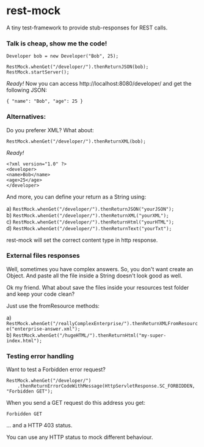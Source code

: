 rest-mock
=========

A tiny test-framework to provide stub-responses for REST calls.
<br />


### Talk is cheap, show me the code!

  `Developer bob = new Developer("Bob", 25);`<br />
  
  `RestMock.whenGet("/developer/").thenReturnJSON(bob);`<br />
  `RestMock.startServer();`


*Ready!* 
Now you can access http://localhost:8080/developer/ and get the following JSON:

  `{ "name": "Bob", "age": 25 }`


### Alternatives:

Do you preferer XML? What about:

  `RestMock.whenGet("/developer/").thenReturnXML(bob);`
  
*Ready!*<p>
	`<?xml version="1.0" ?>`<br />
	`<developer>`<br />
	`<name>Bob</name>`<br />
	`<age>25</age>`<br />
	`</developer>`<br /></p>
	

And more, you can define your return as a String using:<p>
	a) `RestMock.whenGet("/developer/").thenReturnJSON("yourJSON");`<br />
	b) `RestMock.whenGet("/developer/").thenReturnXML("yourXML");`<br />
	c) `RestMock.whenGet("/developer/").thenReturnHtml("yourHTML");`<br />
	d) `RestMock.whenGet("/developer/").thenReturnText("yourTxt");`</p>

rest-mock will set the correct content type in http response.

### External files responses

Well, sometimes you have complex answers. So, you don't want create an Object.
And paste all the file inside a String doesn't look good as well.

Ok my friend. What about save the files inside your resources test folder and keep your code clean?

Just use the fromResource methods:<p>
	a) `RestMock.whenGet("/reallyComplexEnterprise/").thenReturnXMLFromResource("enterprise-answer.xml");`<br />
	b) `RestMock.whenGet("/hugeHTML/").thenReturnHtml("my-super-index.html");`</p>


### Testing error handling

Want to test a Forbidden error request?

	RestMock.whenGet("/developer/")
		.thenReturnErrorCodeWithMessage(HttpServletResponse.SC_FORBIDDEN, "Forbidden GET");
	
When you send a GET request do this address you get:

	Forbidden GET
	
... and a HTTP 403 status.

You can use any HTTP status to mock different behaviour.

